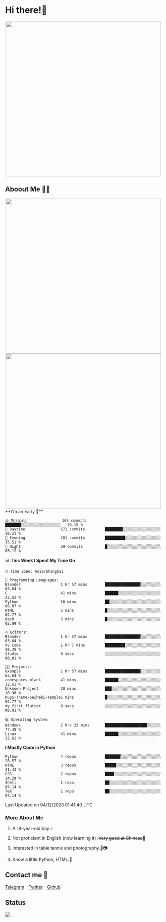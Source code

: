 # Hi there!🎉

<div align=center><img src="https://count.getloli.com/get/@Cicada000?theme=moebooru" width=500px></div>

## Aboout Me 👀💦

<div align=center>
<img src="https://github-readme-stats.vercel.app/api?username=Cicada000&show_icons=true&theme=tokyonight" width=500px>
<br>
<img src="https://github-readme-stats.vercel.app/api/top-langs/?username=Cicada000&show_icons=true&theme=tokyonight&layout=compact" width=500px>
</div>
<!--START_SECTION:waka-->
**I'm an Early 🐤** 

```text
🌞 Morning                165 commits         ███████░░░░░░░░░░░░░░░░░░   29.15 % 
🌆 Daytime                171 commits         ████████░░░░░░░░░░░░░░░░░   30.21 % 
🌃 Evening                201 commits         █████████░░░░░░░░░░░░░░░░   35.51 % 
🌙 Night                  29 commits          █░░░░░░░░░░░░░░░░░░░░░░░░   05.12 % 
```


📊 **This Week I Spent My Time On** 

```text
🕑︎ Time Zone: Asia/Shanghai

💬 Programming Languages: 
Blender                  1 hr 57 mins        ████████████████░░░░░░░░░   63.64 % 
C                        41 mins             ██████░░░░░░░░░░░░░░░░░░░   22.62 % 
Python                   16 mins             ██░░░░░░░░░░░░░░░░░░░░░░░   08.87 % 
HTML                     5 mins              █░░░░░░░░░░░░░░░░░░░░░░░░   02.77 % 
Bash                     3 mins              █░░░░░░░░░░░░░░░░░░░░░░░░   02.09 % 

🔥 Editors: 
Blender                  1 hr 57 mins        ████████████████░░░░░░░░░   63.64 % 
VS Code                  1 hr 7 mins         █████████░░░░░░░░░░░░░░░░   36.35 % 
Studio                   0 secs              ░░░░░░░░░░░░░░░░░░░░░░░░░   00.01 % 

🐱‍💻 Projects: 
example                  1 hr 57 mins        ████████████████░░░░░░░░░   63.64 % 
codespaces-blank         41 mins             ██████░░░░░░░░░░░░░░░░░░░   22.62 % 
Unknown Project          20 mins             ███░░░░░░░░░░░░░░░░░░░░░░   10.96 % 
Hugo-Theme-Seiheki-Templa5 mins              █░░░░░░░░░░░░░░░░░░░░░░░░   02.77 % 
my_first_flutter         0 secs              ░░░░░░░░░░░░░░░░░░░░░░░░░   00.01 % 

💻 Operating System: 
Windows                  2 hrs 22 mins       ███████████████████░░░░░░   77.38 % 
Linux                    41 mins             ██████░░░░░░░░░░░░░░░░░░░   22.62 % 
```

**I Mostly Code in Python** 

```text
Python                   4 repos             ███████░░░░░░░░░░░░░░░░░░   28.57 % 
HTML                     3 repos             █████░░░░░░░░░░░░░░░░░░░░   21.43 % 
CSS                      2 repos             ████░░░░░░░░░░░░░░░░░░░░░   14.29 % 
Shell                    1 repo              ██░░░░░░░░░░░░░░░░░░░░░░░   07.14 % 
TeX                      1 repo              ██░░░░░░░░░░░░░░░░░░░░░░░   07.14 % 
```




 Last Updated on 04/12/2023 01:41:40 UTC
<!--END_SECTION:waka-->

### More About Me

1. A 18-year-old boy.♂

2. Not proficient in English (now learning it) .~~Very good at Chinese~~🤣

3. Interested in table tennis and photography.🏓📷

4. Know a little Python, HTML.🐍


## Contact me 💬

[Telegram](https://t.me/CicadaLYW)&emsp;[Twitter](https://twitter.com/Cicada0001)&emsp;[Github](https://github.com/Cicada000)

## Status
<img src="https://weather-icon.journeyad.repl.co/@hangzhou?v=1" align="left">







